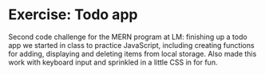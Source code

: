 # Exercise: Todo app

Second code challenge for the MERN program at LM: finishing up a todo app we started in class to practice JavaScript, including creating functions for adding, displaying and deleting items from local storage. Also made this work with keyboard input and sprinkled in a little CSS in for fun.
